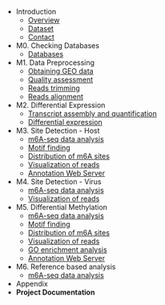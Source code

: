 - Introduction
  - [Overview](intro/overview.md)
  - [Dataset](intro/dataset.md)
  - [Contact](intro/contact.md)
- M0. Checking Databases
  - [Databases](M0_Checking_Existing_Databases/database.md)
- M1. Data Preprocessing
  - [Obtaining GEO data](M1_Data_Preprocessing/SRA_toolkit.md)
  - [Quality assessment](M1_Data_Preprocessing/FASTQC.md)
  - [Reads trimming](M1_Data_Preprocessing/Trim_Galore.md)
  - [Reads alignment](M1_Data_Preprocessing/Hisat2.md)
- M2. Differential Expression
  - [Transcript assembly and quantification](M2_Differential_Expression/StringTie.md)
  - [Differential expression](M2_Differential_Expression/Ballgown.md)
- M3. Site Detection - Host
  - [m6A-seq data analysis ](M3_Site_Detection_Host/exomePeak2.md)
  - [Motif finding](M3_Site_Detection_Host/STREME.md)
  - [Distribution of m6A sites](M3_Site_Detection_Host/MetaTX.md)
  - [Visualization of reads](M3_Site_Detection_Host/IGV.md)
  - [Annotation Web Server](M3_Site_Detection_Host/RNAmod.md)
- M4. Site Detection - Virus
  - [m6A-seq data analysis](M4_Site_Detection_Virus/exomePeak2.md)
  - [Visualization of reads](M4_Site_Detection_Virus/IGV.md)
- M5. Differential Methylation
  - [m6A-seq data analysis](M5_Differential_Methylation/exomePeak2.md)
  - [Motif finding](M5_Differential_Methylation/STREME.md)
  - [Distribution of m6A sites](M5_Differential_Methylation/MetaTX.md)
  - [Visualization of reads](M5_Differential_Methylation/IGV.md)
  - [GO enrichment analysis](M5_Differential_Methylation/DAVID.md)
  - [Annotation Web Server](M5_Differential_Methylation/RNAmod.md)
- M6. Reference based analysis
  - [m6A-seq data analysis](M6_Reference_Based_Analysis/exomePeak2.md)
- Appendix
- **Project Documentation**
